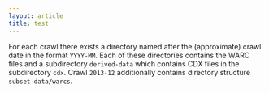 ```yaml
---
layout: article
title: test
---
```


For each crawl there exists a directory named after the (approximate)
crawl date in the format `YYYY-MM`. Each of these directories contains
the WARC files and a subdirectory `derived-data` which contains CDX
files in the subdirectory `cdx`. Crawl `2013-12` additionally contains 
directory structure `subset-data/warcs`.  
